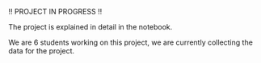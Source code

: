 !! PROJECT IN PROGRESS !!

The project is explained in detail in the notebook.

We are 6 students working on this project, we are currently collecting the data for the project.
